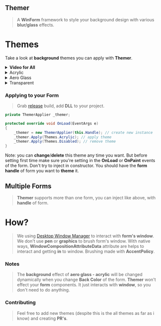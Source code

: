 ## Themer
> A **WinForm** framework to style your background design with various **blur/glass** effects.

# Themes
Take a look at **background** themes you can apply with **Themer**.

<details>
	<summary><b>Video for All</b></summary>
	
<br>

https://user-images.githubusercontent.com/85416153/170999867-67a69405-e232-4574-92b9-0d2e8fc8de14.mp4
	
</details>

<details>
<summary>Acrylic</summary>

<br>

[![Acrylic](https://media.discordapp.net/attachments/977582992014856273/980579146075893810/unknown.png)](https://media.discordapp.net/attachments/977582992014856273/980579146075893810/unknown.png)

</details>

<details>
<summary>Aero Glass</summary>

<br>

[![Aero Glass](https://media.discordapp.net/attachments/977582992014856273/980578913187156008/unknown.png)](https://media.discordapp.net/attachments/977582992014856273/980578913187156008/unknown.png)

</details>

<details>
<summary>Transparent</summary>

<br>

[![Transparent](https://media.discordapp.net/attachments/977582992014856273/980580156945100800/unknown.png)](https://media.discordapp.net/attachments/977582992014856273/980580156945100800/unknown.png)

</details>


### Applying to your Form
> Grab [release](https://github.com/arshx86/Themer/releases) build, add **DLL** to your project.

```csharp
private ThemerApplier _themer;

protected override void OnLoad(EventArgs e)
{
	_themer = new ThemerApplier(this.Handle); // create new instance
	_themer.Apply(Themes.Acrylic); // apply theme
	_themer.Apply(Themes.Disabled); // remove theme
}

```
Note: you can **change**/**delete** this theme any time you want. But before setting first time make sure you're setting in the **OnLoad** or **OnPaint** events of the form. Don't try to inject in constructor. 
You should have the **form handle** of form you want to **theme** it. 

## Multiple Forms
> **Themer** supports more than one form, you can inject like above, with **handle** of form.

# How?
> We using [Desktop Window Manager](https://docs.microsoft.com/en-us/windows/win32/dwm/reference) to interact with **form's window**. We don't use **pen** or **graphics** to brush form's window. With native ways, **WindowCompositionAttributeData** attribute are helps to interact and getting **in** to window. Brushing made with **AccentPolicy**.

### Notes
> The **background** effect of **aero glass - acrylic** will be changed dynamically when you change **Back Color** of the form.
> **Themer** won't effect your **form** components. It just interacts with **window**, so you don't need to do anything.

### Contributing
> Feel free to add new themes (despite this is the all themes as far as i know) and creating **PR's**. 

